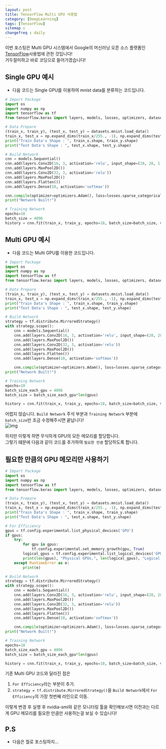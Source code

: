 ```yaml
---
layout: post
title: TensorFlow Multi GPU 사용법
category: [DeepLearning]
tags: [TensorFlow]
sitemap :
changefreq : daily
---
```


 이번 포스팅은 Multi GPU 시스템에서 Google의 머신러닝 오픈 소스 플랫폼인 [TensorFlow](https://www.tensorflow.org/)사용법에 관한 것입니다!  
거두절미하고 바로 코딩으로 들어가겠습니다!  



## Single GPU 예시
- 다음 코드는 Single GPU를 이용하여 mnist data를 분류하는 코드입니다. 


``` python
# Import Package
import os
import numpy as np
import tensorflow as tf
from tensorflow.keras import layers, models, losses, optimizers, datasets, utils

# Data Prepare
(train_x, train_y), (test_x, test_y) = datasets.mnist.load_data()
train_x, test_x = np.expand_dims(train_x/255., -1), np.expand_dims(test_x/255., -1)
print("Train Data's Shape : ", train_x.shape, train_y.shape)
print("Test Data's Shape : ", test_x.shape, test_y.shape)

# Build Network
cnn = models.Sequential()
cnn.add(layers.Conv2D(16, 3, activation='relu', input_shape=(28, 28, 1,)))
cnn.add(layers.MaxPool2D())
cnn.add(layers.Conv2D(32, 3, activation='relu'))
cnn.add(layers.MaxPool2D())
cnn.add(layers.Flatten())
cnn.add(layers.Dense(10, activation='softmax'))

cnn.compile(optimizer=optimizers.Adam(), loss=losses.sparse_categorical_crossentropy, metrics=['accuracy'])                
print("Network Built!")

# Training Network
epochs=10
batch_size = 4096
history = cnn.fit(train_x, train_y, epochs=10, batch_size=batch_size, validation_data=(test_x, test_y))
```

## Multi GPU 예시
- 다음 코드는 Multi GPU를 이용한 코드입니다. 
``` python
# Import Package
import os
import numpy as np
import tensorflow as tf
from tensorflow.keras import layers, models, losses, optimizers, datasets, utils

# Data Prepare
(train_x, train_y), (test_x, test_y) = datasets.mnist.load_data()
train_x, test_x = np.expand_dims(train_x/255., -1), np.expand_dims(test_x/255., -1)
print("Train Data's Shape : ", train_x.shape, train_y.shape)
print("Test Data's Shape : ", test_x.shape, test_y.shape)

# Build Network
strategy = tf.distribute.MirroredStrategy()
with strategy.scope():
    cnn = models.Sequential()
    cnn.add(layers.Conv2D(16, 3, activation='relu', input_shape=(28, 28, 1,)))
    cnn.add(layers.MaxPool2D())
    cnn.add(layers.Conv2D(32, 3, activation='relu'))
    cnn.add(layers.MaxPool2D())
    cnn.add(layers.Flatten())
    cnn.add(layers.Dense(10, activation='softmax'))

    cnn.compile(optimizer=optimizers.Adam(), loss=losses.sparse_categorical_crossentropy, metrics=['accuracy'])                
print("Network Built!")

# Training Network
epochs=10
batch_size_each_gpu = 4096
batch_size = batch_size_each_gpu*len(gpus)

history = cnn.fit(train_x, train_y, epochs=10, batch_size=batch_size, validation_data=(test_x, test_y))
```

어렵지 않습니다. `Build Network` 주석 부분과 `Training Network` 부분에 `batch_size`만 조금 수정해주시면 끝납니다!  
![img](https://jjerry-k.github.io/public/img/tf_multi_gpu/bob.png)  

하지만 이렇게 하면 무식하게 GPU의 모든 메모리를 할당합니다.  
그렇기 떄문에 다음과 같이 코드를 추가하여 `필요한 만큼` 할당하도록 합니다. 

## 필요한 만큼의 GPU 메모리만 사용하기
``` python
# Import Package
import os
import numpy as np
import tensorflow as tf
from tensorflow.keras import layers, models, losses, optimizers, datasets, utils

# Data Prepare
(train_x, train_y), (test_x, test_y) = datasets.mnist.load_data()
train_x, test_x = np.expand_dims(train_x/255., -1), np.expand_dims(test_x/255., -1)
print("Train Data's Shape : ", train_x.shape, train_y.shape)
print("Test Data's Shape : ", test_x.shape, test_y.shape)

# For Efficiency
gpus = tf.config.experimental.list_physical_devices('GPU')
if gpus:
    try:
        for gpu in gpus:
            tf.config.experimental.set_memory_growth(gpu, True)
        logical_gpus = tf.config.experimental.list_logical_devices('GPU')
        print(len(gpus), "Physical GPUs,", len(logical_gpus), "Logical GPUs")
    except RuntimeError as e:
        print(e)

# Build Network
strategy = tf.distribute.MirroredStrategy()
with strategy.scope():
    cnn = models.Sequential()
    cnn.add(layers.Conv2D(16, 3, activation='relu', input_shape=(28, 28, 1,)))
    cnn.add(layers.MaxPool2D())
    cnn.add(layers.Conv2D(32, 3, activation='relu'))
    cnn.add(layers.MaxPool2D())
    cnn.add(layers.Flatten())
    cnn.add(layers.Dense(10, activation='softmax'))

    cnn.compile(optimizer=optimizers.Adam(), loss=losses.sparse_categorical_crossentropy, metrics=['accuracy'])                
print("Network Built!")

# Training Network
epochs=10
batch_size_each_gpu = 4096
batch_size = batch_size_each_gpu*len(gpus)

history = cnn.fit(train_x, train_y, epochs=10, batch_size=batch_size, validation_data=(test_x, test_y))
```

기존 Multi GPU 코드와 달라진 점은 
1. `For Efficiency`라는 부분이 추가.
2. `strategy = tf.distribute.MirroredStrategy()`을 `Build Network`에서 `For Efficiency`의 가장 첫번째 라인으로 이동.

이렇게 변경 후 실행 후 nvidia-smi와 같은 모니터링 툴을 확인해보시면 이전과는 다르게 GPU 메모리를 필요한 만큼만 사용하는걸 보실 수 있습니다!



## P.S 
- 다음은 뭘로 포스팅하지...